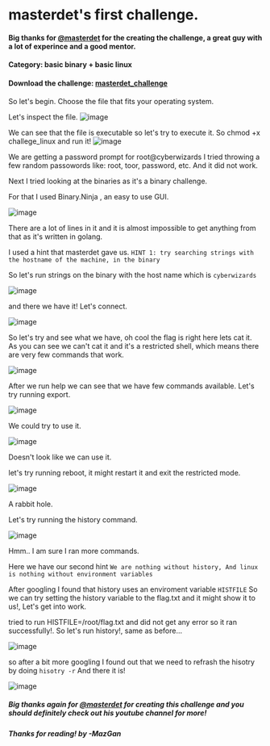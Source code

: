# masterdet's first challenge.
 
#### Big thanks for [@masterdet](https://www.youtube.com/channel/UC66idcoWzeZ_AsTnYr3L37g/featured) for the creating the challenge, a great guy with a lot of experince and a good mentor.

#### Category: basic binary + basic linux
 
#### Download the challenge: [masterdet_challenge](https://drive.google.com/file/d/1hLfEf8c-VrA-j7meXcO4Lzi_u4Pk2BUP/view)
 
So let's begin.
Choose the file that fits your operating system.

Let's inspect the file.
![image](https://user-images.githubusercontent.com/69927215/90821653-eb640e00-e33b-11ea-878c-66ab52452d9e.png)

We can see that the file is executable so let's try to execute it.
So chmod +x challege_linux and run it!
![image](https://user-images.githubusercontent.com/69927215/90821787-21a18d80-e33c-11ea-822b-dc12d13b29e0.png)

We are getting a password prompt for root@cyberwizards
I tried throwing a few random passowords like: root, toor, password, etc. And it did not work.

Next I tried looking at the binaries as it's a binary challenge.

For that I used Binary.Ninja , an easy to use GUI.

![image](https://user-images.githubusercontent.com/69927215/90822121-a2608980-e33c-11ea-9ee9-206005b3ae81.png)

There are a lot of lines in it and it is almost impossible to get anything from that as it's written in golang.

I used a hint that masterdet gave us.
`HINT 1: try searching strings with the hostname of the machine, in the binary`

So let's run strings on the binary with the host name which is `cyberwizards`

![image](https://user-images.githubusercontent.com/69927215/90823013-f5870c00-e33d-11ea-91eb-97a5e9c94f44.png)

and there we have it! Let's connect.

![image](https://user-images.githubusercontent.com/69927215/90823135-28c99b00-e33e-11ea-9584-32f06f6a66b1.png)

So let's try and see what we have, oh cool the flag is right here lets cat it.
As you can see we can't cat it and it's a restricted shell, which means there are very few commands that work.

![image](https://user-images.githubusercontent.com/69927215/90823293-59a9d000-e33e-11ea-81ac-aa05604e3139.png)

After we run help we can see that we have few commands available.
Let's try running export.

![image](https://user-images.githubusercontent.com/69927215/90823422-8958d800-e33e-11ea-9f12-d1bb1cf8cc99.png)

We could try to use it.

![image](https://user-images.githubusercontent.com/69927215/90823669-ea80ab80-e33e-11ea-8bc0-48a6bf66c711.png)

Doesn't look like we can use it.

let's try running reboot, it might restart it and exit the restricted mode.

![image](https://user-images.githubusercontent.com/69927215/90823752-0dab5b00-e33f-11ea-8d82-346c527176c8.png)

A rabbit hole.

Let's try running the history command.

![image](https://user-images.githubusercontent.com/69927215/90823814-2451b200-e33f-11ea-8ea9-ede8025fb4bb.png)

Hmm.. I am sure I ran more commands.

Here we have our second hint `We are nothing without history, And linux is nothing without environment variables `

After googling I found that history uses an enviroment variable `HISTFILE`
So we can try setting the history variable to the flag.txt and it might show it to us!, Let's get into work.

tried to run HISTFILE=/root/flag.txt and did not get any error so it ran successfully!.
So let's run history!, same as before...

![image](https://user-images.githubusercontent.com/69927215/90824330-ef922a80-e33f-11ea-9d39-4f14360dcf94.png)

so after a bit more googling I found out that we need to refrash the hisotry by doing `hisotry -r`
And there it is!

![image](https://user-images.githubusercontent.com/69927215/90824529-3b44d400-e340-11ea-9db5-ca1cc59f24f1.png)

##### Big thanks again for [@masterdet](https://www.youtube.com/channel/UC66idcoWzeZ_AsTnYr3L37g/featured) for creating this challenge and you should definitely check out his youtube channel for more!
##### Thanks for reading! by -MazGan


